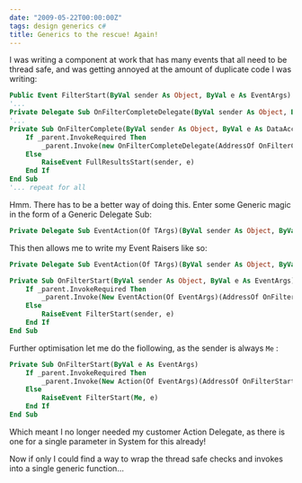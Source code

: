 ```yaml
---
date: "2009-05-22T00:00:00Z"
tags: design generics c#
title: Generics to the rescue! Again!
---
```


I was writing a component at work that has many events that all need to be thread safe, and was getting annoyed at the amount of duplicate code I was writing:

```vb
Public Event FilterStart(ByVal sender As Object, ByVal e As EventArgs)
'...
Private Delegate Sub OnFilterCompleteDelegate(ByVal sender As Object, ByVal e As FilterCompleteEventArgs)
'...
Private Sub OnFilterComplete(ByVal sender As Object, ByVal e As DataAccess.LoadEventArgs)
    If _parent.InvokeRequired Then
        _parent.Invoke(new OnFilterCompleteDelegate(AddressOf OnFilterComplete), new Object() {sender, e})
    Else
        RaiseEvent FullResultsStart(sender, e)
    End If
End Sub
'... repeat for all
```

Hmm. There has to be a better way of doing this. Enter some Generic magic in the form of a Generic Delegate Sub:

```vb
Private Delegate Sub EventAction(Of TArgs)(ByVal sender As Object, ByVal args As TArgs)
```

This then allows me to write my Event Raisers like so:

```vb
Private Delegate Sub EventAction(Of TArgs)(ByVal sender As Object, ByVal args As TArgs)

Private Sub OnFilterStart(ByVal sender As Object, ByVal e As EventArgs)
    If _parent.InvokeRequired Then
        _parent.Invoke(New EventAction(Of EventArgs)(AddressOf OnFilterStart), New Object() {sender, e})
    Else
        RaiseEvent FilterStart(sender, e)
    End If
End Sub
```

Further optimisation let me do the fiollowing, as the sender is always `Me` :

```vb
Private Sub OnFilterStart(ByVal e As EventArgs)
    If _parent.InvokeRequired Then
        _parent.Invoke(New Action(Of EventArgs)(AddressOf OnFilterStart), New Object() {e})
    Else
        RaiseEvent FilterStart(Me, e)
    End If
End Sub
```

Which meant I no longer needed my customer Action Delegate, as there is one for a single parameter in System for this already!

Now if only I could find a way to wrap the thread safe checks and invokes into a single generic function...
